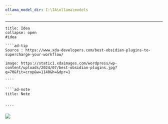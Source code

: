 ```yaml
---
ollama_model_dir: I:\IA\ollama\models
---
```


---
 
`````ad-attention
title: Idea
collapse: open
#idea 

````ad-tip
Source : https://www.xda-developers.com/best-obsidian-plugins-to-supercharge-your-workflow/

image: https://static1.xdaimages.com/wordpress/wp-content/uploads/2024/07/best-obsidian-plugins.jpg?q=70&fit=crop&w=1140&h=&dpr=1 

````

````ad-note
title: Note
 

````

`````

![](https://static1.xdaimages.com/wordpress/wp-content/uploads/2024/07/best-obsidian-plugins.jpg?q=70&fit=crop&w=1140&h=&dpr=1)

